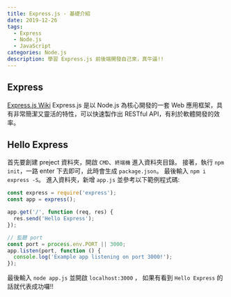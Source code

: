 ```yaml
---
title: Express.js - 基礎介紹
date: 2019-12-26
tags: 
  - Express
  - Node.js
  - JavaScript
categories: Node.js
description: 學習 Express.js 前後端開發自己來，真牛逼!!
---
```

## Express
[Express.js Wiki](https://zh.wikipedia.org/wiki/Express.js)
Express.js 是以 Node.js 為核心開發的一套 Web 應用框架，具有非常簡潔又靈活的特性，可以快速製作出 RESTful API，有利於軟體開發的效率。

## Hello Express
首先要創建 preject 資料夾，開啟 `CMD`、`終端機` 進入資料夾目錄。
接著，執行 `npm init`，一路 enter 下去即可，此時會生成 `package.json`。
最後輸入 `npm i express -S`。
進入資料夾，新增 `app.js` 並參考以下範例程式碼:
``` JavaScript
const express = require('express');
const app = express();

app.get('/', function (req, res) {
  res.send('Hello Express');
});

// 監聽 port
const port = process.env.PORT || 3000;
app.listen(port, function () {
  console.log('Example app listening on port 3000!');
});
```
最後輸入 `node app.js` 並開啟 `localhost:3000` ， 如果有看到 `Hello Express` 的話就代表成功囉!!

